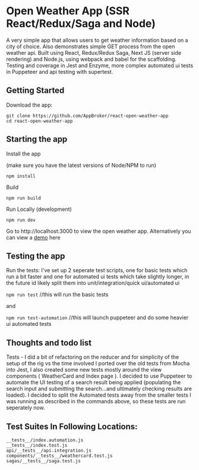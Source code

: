 # Open Weather App (SSR React/Redux/Saga and Node)
A very simple app that allows users to get weather information based on a city of choice. Also demonstrates simple GET process from the open weather api. Built using React, Redux/Redux Saga, Next JS (server side rendering) and Node.js, using webpack and babel for the scaffolding. Testing and coverage in Jest and Enzyme, more complex automated ui tests in Puppeteer and api testing with supertest.

## Getting Started
Download the app:

`git clone https://github.com/AppBroker/react-open-weather-app`  
`cd react-open-weather-app`

## Starting the app
Install the app

(make sure you have the latest versions of Node/NPM to run)

`npm install`


Build


`npm run build`


Run Locally (development)


`npm run dev`


Go to http://localhost:3000 to view the open weather app. Alternatively you can view a [demo](http://open-weather-app.eu-gb.mybluemix.net) here

## Testing the app
Run the tests:
I've set up 2 seperate test scripts, one for basic tests which run a bit faster and one for automated ui tests which take slightly longer, in the future id likely split them into unit/integration/quick ui/automated ui

`npm run test` 		//this will run the basic tests

and 

`npm run test-automation` 		//this will launch puppeteer and do some heavier ui automated tests

## Thoughts and todo list
Tests - I did a bit of refactoring on the reducer and for simplicity of the setup of the rig vs the time involved I ported over the old tests from Mocha into Jest, I also created some new tests mostly around the view components ( WeatherCard and Index page ). I decided to use Puppeteer to automate the UI testing of a search result being applied (populating the search input and submitting the search...and ultimately checking results are loaded). I decided to split the Automated tests away from the smaller tests I was running as described in the commands above, so these tests are run seperately now.

## Test Suites In Following Locations:
`__tests__/index.automation.js`  
`__tests__/index.test.js`  
`api/__tests__/api.integration.js`  
`components/__tests__/weathercard.test.js`  
`sagas/__tests__/saga.test.js`  
